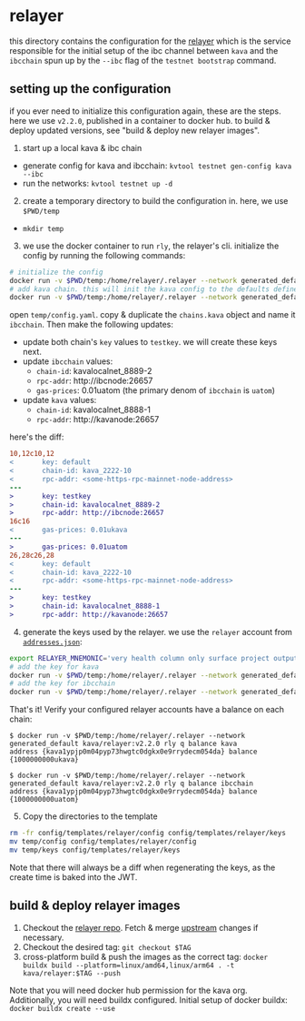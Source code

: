 # relayer

this directory contains the configuration for the [relayer](https://github.com/Kava-Labs/relayer)
which is the service responsible for the initial setup of the ibc channel between `kava` and the
`ibcchain` spun up by the `--ibc` flag of the `testnet bootstrap` command.

## setting up the configuration

if you ever need to initialize this configuration again, these are the steps.
here we use `v2.2.0`, published in a container to docker hub. to build & deploy updated versions,
see "build & deploy new relayer images".

1. start up a local kava & ibc chain
  * generate config for kava and ibcchain: `kvtool testnet gen-config kava --ibc`
  * run the networks: `kvtool testnet up -d`
2. create a temporary directory to build the configuration in. here, we use `$PWD/temp`
  * `mkdir temp`
3. we use the docker container to run `rly`, the relayer's cli. initialize the config by running the following commands:
```bash
# initialize the config
docker run -v $PWD/temp:/home/relayer/.relayer --network generated_default kava/relayer:v2.2.0 rly config init
# add kava chain. this will init the kava config to the defaults defined in https://github.com/cosmos/chain-registry
docker run -v $PWD/temp:/home/relayer/.relayer --network generated_default kava/relayer:v2.2.0 rly chains add kava
```
open `temp/config.yaml`. copy & duplicate the `chains.kava` object and name it `ibcchain`.
Then make the following updates:
* update both chain's `key` values to `testkey`. we will create these keys next.
* update `ibcchain` values:
  * `chain-id`: kavalocalnet_8889-2
  * `rpc-addr`: http://ibcnode:26657
  * `gas-prices`: 0.01uatom (the primary denom of `ibcchain` is `uatom`)
* update `kava` values:
  * `chain-id`: kavalocalnet_8888-1
  * `rpc-addr`: http://kavanode:26657

here's the diff:
```diff
10,12c10,12
<       key: default
<       chain-id: kava_2222-10
<       rpc-addr: <some-https-rpc-mainnet-node-address>
---
>       key: testkey
>       chain-id: kavalocalnet_8889-2
>       rpc-addr: http://ibcnode:26657
16c16
<       gas-prices: 0.01ukava
---
>       gas-prices: 0.01uatom
26,28c26,28
<       key: default
<       chain-id: kava_2222-10
<       rpc-addr: <some-https-rpc-mainnet-node-address>
---
>       key: testkey
>       chain-id: kavalocalnet_8888-1
>       rpc-addr: http://kavanode:26657
```
4. generate the keys used by the relayer. we use the `relayer` account from [`addresses.json`](../../common/addresses.json):
```bash
export RELAYER_MNEMONIC='very health column only surface project output absent outdoor siren reject era legend legal twelve setup roast lion rare tunnel devote style random food'
# add the key for kava
docker run -v $PWD/temp:/home/relayer/.relayer --network generated_default kava/relayer:v2.2.0 rly keys restore --coin-type 459 kava testkey "$RELAYER_MNEMONIC"
# add the key for ibcchain
docker run -v $PWD/temp:/home/relayer/.relayer --network generated_default kava/relayer:v2.2.0 rly keys restore --coin-type 459 ibcchain testkey "$RELAYER_MNEMONIC"
```

That's it! Verify your configured relayer accounts have a balance on each chain:
```
$ docker run -v $PWD/temp:/home/relayer/.relayer --network generated_default kava/relayer:v2.2.0 rly q balance kava
address {kava1ypjp0m04pyp73hwgtc0dgkx0e9rrydecm054da} balance {1000000000ukava}

$ docker run -v $PWD/temp:/home/relayer/.relayer --network generated_default kava/relayer:v2.2.0 rly q balance ibcchain
address {kava1ypjp0m04pyp73hwgtc0dgkx0e9rrydecm054da} balance {1000000000uatom}
```

5. Copy the directories to the template
```bash
rm -fr config/templates/relayer/config config/templates/relayer/keys
mv temp/config config/templates/relayer/config
mv temp/keys config/templates/relayer/keys
```
Note that there will always be a diff when regenerating the keys, as the create time is baked into the JWT.

## build & deploy relayer images

1. Checkout the [relayer repo](https://github.com/Kava-Labs/relayer).
Fetch & merge [upstream](https://github.com/cosmos/relayer) changes if necessary.
2. Checkout the desired tag: `git checkout $TAG`
3. cross-platform build & push the images as the correct tag:
`docker buildx build --platform=linux/amd64,linux/arm64 . -t kava/relayer:$TAG --push`

Note that you will need docker hub permission for the kava org. Additionally, you will need buildx
configured. Initial setup of docker buildx: `docker buildx create --use`
